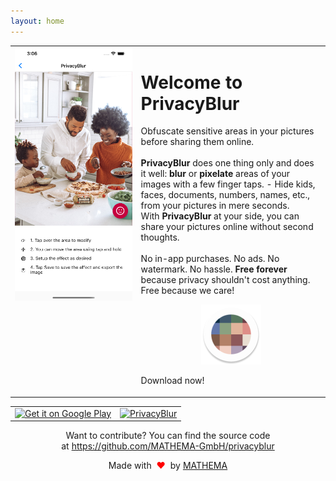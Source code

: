 ```yaml
---
layout: home
---
```


<table style="width: 100%; border: none">

<tr>

<td valign="top" style="width: 40%; border: none">
<img src="assets/preview.png" alt="Preview Screenshot">
</td>

<td valign="top" style="border: none">
<h1>Welcome to PrivacyBlur</h1>
<p>
Obfuscate sensitive areas in your pictures before sharing them online.
<br/>
<br/>
<strong>PrivacyBlur</strong> does one thing only and does it well: <strong>blur</strong> or <strong>pixelate</strong> areas of your images with a few finger taps.
 - Hide kids, faces, documents, numbers, names, etc., from your pictures in mere seconds.<br/>With <strong>PrivacyBlur</strong> at your side, you can share your pictures online without second thoughts.
<br/>
<br/>
No in-app purchases. No ads. No watermark. No hassle. <strong>Free forever</strong> because privacy shouldn't cost anything. Free because we care!
<p style="text-align:center;"><img src="assets/ic_launcher_round.png" alt="PrivacyBlur Logo"></p>
Download now!
</p>

</td>

</tr>

</table>


<table style="width: 100%; border: none">
<tr>
<td style="border: none; text-align: right;">
      <a href='https://play.google.com/store/apps/details?id=de.mathema.privacyblur&pcampaignid=pcampaignidMKT-Other-global-all-co-prtnr-py-PartBadge-Mar2515-1'>
      <img style='height: 72px; object-fit: cover' alt='Get it on Google Play' src='https://play.google.com/intl/en_us/badges/static/images/badges/en_badge_web_generic.png'/>
      </a>
</td>
<td style="border: none; text-align: left;">
<a href="https://apps.apple.com/us/app/privacyblur/id1536274106?itsct=apps_box_badge&amp;itscg=30200">
      <img style='height: 50px; object-fit: cover' src="https://tools.applemediaservices.com/api/badges/download-on-the-app-store/black/en-us?size=250x83&amp;releaseDate=1619827200&h=9d23d850d1506bbe56180b2aa8ee51f7" alt="PrivacyBlur">
      </a>
</td>
</tr>
</table>

<p style="text-align: center;">
Want to contribute? You can find the source code at&nbsp;<a href="https://github.com/MATHEMA-GmbH/privacyblur">https://github.com/MATHEMA-GmbH/privacyblur</a>
</p>

<p style="text-align: center;">Made with <span style="color: red;">&#160;❤&#160;</span> by <a href="https://www.mathema.de/">MATHEMA</a></p>
